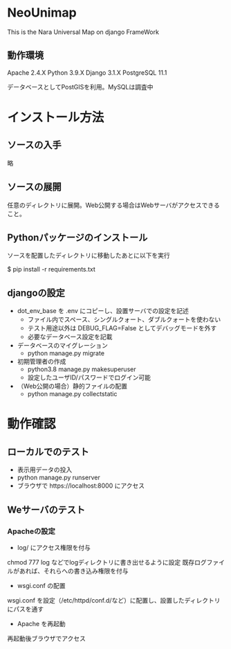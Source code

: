 # NeoUnimap

This is the Nara Universal Map on django FrameWork

## 動作環境

Apache		2.4.X
Python		3.9.X
Django          3.1.X
PostgreSQL      11.1

データベースとしてPostGISを利用。MySQLは調査中

# インストール方法

## ソースの入手

略

## ソースの展開

任意のディレクトリに展開。Web公開する場合はWebサーバがアクセスできること。

## Pythonパッケージのインストール

ソースを配置したディレクトリに移動したあとに以下を実行

$ pip install -r requirements.txt

## djangoの設定

- dot_env_base を .env にコピーし、設置サーバでの設定を記述
  - ファイル内でスペース、シングルクォート、ダブルクォートを使わない
  - テスト用途以外は DEBUG_FLAG=False としてデバッグモードを外す
  - 必要なデータベース設定を記載
- データベースのマイグレーション
  - python manage.py migrate
- 初期管理者の作成
  - python3.8 manage.py makesuperuser
  - 設定したユーザID/パスワードでログイン可能
- （Web公開の場合）静的ファイルの配置
  - python manage.py collectstatic

# 動作確認

## ローカルでのテスト

- 表示用データの投入
- python manage.py runserver
- ブラウザで https://localhost:8000 にアクセス

## Weサーバのテスト

### Apacheの設定

- log/ にアクセス権限を付与

chmod 777 log などでlogディレクトリに書き出せるように設定
既存ログファイルがあれば、それらへの書き込み権限を付与

- wsgi.conf の配置

wsgi.conf を設定（/etc/httpd/conf.d/など）に配置し、設置したディレクトリにパスを通す

- Apache を再起動

再起動後ブラウザでアクセス





